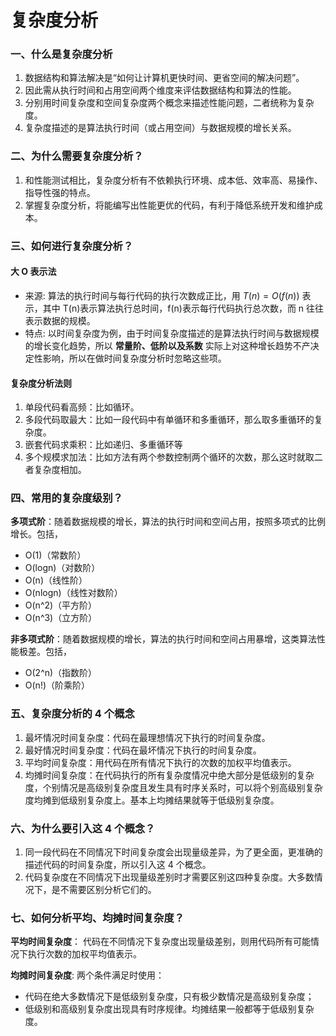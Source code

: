 # 复杂度分析

### 一、什么是复杂度分析

1. 数据结构和算法解决是“如何让计算机更快时间、更省空间的解决问题”。
2. 因此需从执行时间和占用空间两个维度来评估数据结构和算法的性能。
3. 分别用时间复杂度和空间复杂度两个概念来描述性能问题，二者统称为复杂度。
4. 复杂度描述的是算法执行时间（或占用空间）与数据规模的增长关系。

### 二、为什么需要复杂度分析？

1. 和性能测试相比，复杂度分析有不依赖执行环境、成本低、效率高、易操作、指导性强的特点。
2. 掌握复杂度分析，将能编写出性能更优的代码，有利于降低系统开发和维护成本。

### 三、如何进行复杂度分析？

#### 大 O 表示法

- 来源:
  算法的执行时间与每行代码的执行次数成正比，用 $T(n) = O(f(n))$ 表示，其中 T(n)表示算法执行总时间，f(n)表示每行代码执行总次数，而 n 往往表示数据的规模。
- 特点:
  以时间复杂度为例，由于时间复杂度描述的是算法执行时间与数据规模的增长变化趋势，所以 **常量阶、低阶以及系数** 实际上对这种增长趋势不产决定性影响，所以在做时间复杂度分析时忽略这些项。

#### 复杂度分析法则

1. 单段代码看高频：比如循环。
2. 多段代码取最大：比如一段代码中有单循环和多重循环，那么取多重循环的复杂度。
3. 嵌套代码求乘积：比如递归、多重循环等
4. 多个规模求加法：比如方法有两个参数控制两个循环的次数，那么这时就取二者复杂度相加。

### 四、常用的复杂度级别？

**多项式阶**：随着数据规模的增长，算法的执行时间和空间占用，按照多项式的比例增长。包括，

- O(1)（常数阶）
- O(logn)（对数阶）
- O(n)（线性阶）
- O(nlogn)（线性对数阶）
- O(n^2)（平方阶）
- O(n^3)（立方阶）

**非多项式阶**：随着数据规模的增长，算法的执行时间和空间占用暴增，这类算法性能极差。包括，

- O(2^n)（指数阶）
- O(n!)（阶乘阶）

### 五、复杂度分析的 4 个概念

1. 最坏情况时间复杂度：代码在最理想情况下执行的时间复杂度。
2. 最好情况时间复杂度：代码在最坏情况下执行的时间复杂度。
3. 平均时间复杂度：用代码在所有情况下执行的次数的加权平均值表示。
4. 均摊时间复杂度：在代码执行的所有复杂度情况中绝大部分是低级别的复杂度，个别情况是高级别复杂度且发生具有时序关系时，可以将个别高级别复杂度均摊到低级别复杂度上。基本上均摊结果就等于低级别复杂度。

### 六、为什么要引入这 4 个概念？

1. 同一段代码在不同情况下时间复杂度会出现量级差异，为了更全面，更准确的描述代码的时间复杂度，所以引入这 4 个概念。
2. 代码复杂度在不同情况下出现量级差别时才需要区别这四种复杂度。大多数情况下，是不需要区别分析它们的。

### 七、如何分析平均、均摊时间复杂度？

**平均时间复杂度**：
代码在不同情况下复杂度出现量级差别，则用代码所有可能情况下执行次数的加权平均值表示。

**均摊时间复杂度**:
两个条件满足时使用：

- 代码在绝大多数情况下是低级别复杂度，只有极少数情况是高级别复杂度；
- 低级别和高级别复杂度出现具有时序规律。均摊结果一般都等于低级别复杂度。
